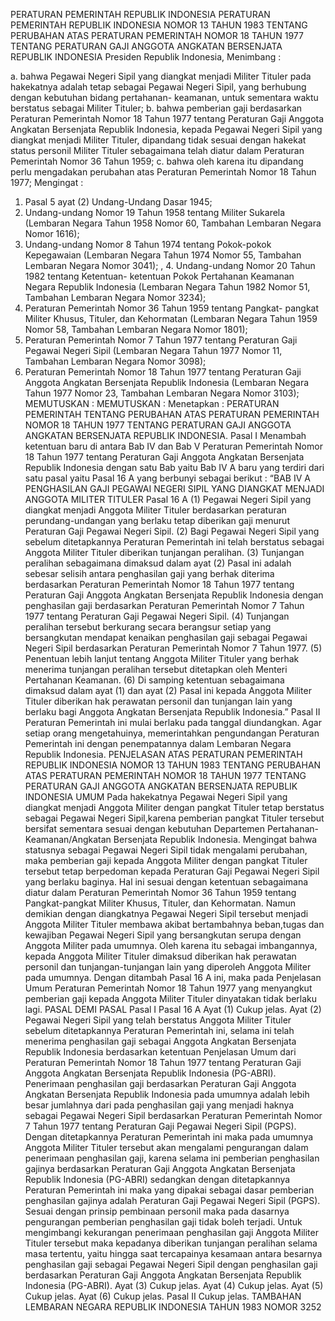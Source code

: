  PERATURAN PEMERINTAH REPUBLIK INDONESIA PERATURAN PEMERINTAH REPUBLIK INDONESIA NOMOR 13 TAHUN 1983 TENTANG PERUBAHAN ATAS PERATURAN PEMERINTAH NOMOR 18 TAHUN 1977 TENTANG PERATURAN GAJI ANGGOTA ANGKATAN BERSENJATA REPUBLIK INDONESIA Presiden Republik Indonesia,
Menimbang :

a. bahwa Pegawai Negeri Sipil yang diangkat menjadi Militer Tituler pada hakekatnya adalah tetap sebagai Pegawai Negeri Sipil, yang berhubung dengan kebutuhan bidang pertahanan- keamanan, untuk sementara waktu berstatus sebagai Militer Tituler;
b. bahwa pemberian gaji berdasarkan Peraturan Pemerintah Nomor 18 Tahun 1977 tentang Peraturan Gaji Anggota Angkatan Bersenjata Republik Indonesia, kepada Pegawai Negeri Sipil yang diangkat menjadi Militer Tituler, dipandang tidak sesuai dengan hakekat status personil Militer Tituler sebagaimana telah diatur dalam Peraturan Pemerintah Nomor 36 Tahun 1959;
c. bahwa oleh karena itu dipandang perlu mengadakan perubahan atas Peraturan Pemerintah Nomor 18 Tahun 1977;
Mengingat :

1. Pasal 5 ayat (2) Undang-Undang Dasar 1945;
2. Undang-undang Nomor 19 Tahun 1958 tentang Militer Sukarela (Lembaran Negara Tahun 1958 Nomor 60, Tambahan Lembaran Negara Nomor 1616);
3. Undang-undang Nomor 8 Tahun 1974 tentang Pokok-pokok Kepegawaian (Lembaran Negara Tahun 1974 Nomor 55, Tambahan Lembaran Negara Nomor 3041); , 4. Undang-undang Nomor 20 Tahun 1982 tentang Ketentuan- ketentuan Pokok Pertahanan Keamanan Negara Republik Indonesia (Lembaran Negara Tahun 1982 Nomor 51, Tambahan Lembaran Negara Nomor 3234);
5. Peraturan Pemerintah Nomor 36 Tahun 1959 tentang Pangkat- pangkat Militer Khusus, Tituler, dan Kehormatan (Lembaran Negara Tahun 1959 Nomor 58, Tambahan Lembaran Negara Nomor 1801);
6. Peraturan Pemerintah Nomor 7 Tahun 1977 tentang Peraturan Gaji Pegawai Negeri Sipil (Lembaran Negara Tahun 1977 Nomor 11, Tambahan Lembaran Negara Nomor 3098);
7. Peraturan Pemerintah Nomor 18 Tahun 1977 tentang Peraturan Gaji Anggota Angkatan Bersenjata Republik Indonesia (Lembaran Negara Tahun 1977 Nomor 23, Tambahan Lembaran Negara Nomor 3103);
MEMUTUSKAN :
MEMUTUSKAN :
 Menetapkan : PERATURAN PEMERINTAH TENTANG PERUBAHAN ATAS PERATURAN PEMERINTAH NOMOR 18 TAHUN 1977 TENTANG PERATURAN GAJI ANGGOTA ANGKATAN BERSENJATA REPUBLIK INDONESIA.
Pasal I
Menambah ketentuan baru di antara Bab IV dan Bab V Peraturan Pemerintah Nomor 18 Tahun 1977 tentang Peraturan Gaji Anggota Angkatan Bersenjata Republik Indonesia dengan satu Bab yaitu Bab IV A baru yang terdiri dari satu pasal yaitu Pasal 16 A yang berbunyi sebagai berikut : “BAB IV A PENGHASILAN GAJI PEGAWAI NEGERI SIPIL YANG DIANGKAT MENJADI ANGGOTA MILITER TITULER Pasal 16 A (1) Pegawai Negeri Sipil yang diangkat menjadi Anggota Militer Tituler berdasarkan peraturan perundang-undangan yang berlaku tetap diberikan gaji menurut Peraturan Gaji Pegawai Negeri Sipil.
(2) Bagi Pegawai Negeri Sipil yang sebelum ditetapkannya Peraturan Pemerintah ini telah berstatus sebagai Anggota Militer Tituler diberikan tunjangan peralihan.
(3) Tunjangan peralihan sebagaimana dimaksud dalam ayat (2) Pasal ini adalah sebesar selisih antara penghasilan gaji yang berhak diterima berdasarkan Peraturan Pemerintah Nomor 18 Tahun 1977 tentang Peraturan Gaji Anggota Angkatan Bersenjata Republik Indonesia dengan penghasilan gaji berdasarkan Peraturan Pemerintah Nomor 7 Tahun 1977 tentang Peraturan Gaji Pegawai Negeri Sipil.
(4) Tunjangan peralihan tersebut berkurang secara berangsur setiap yang bersangkutan mendapat kenaikan penghasilan gaji sebagai Pegawai Negeri Sipil berdasarkan Peraturan Pemerintah Nomor 7 Tahun 1977.
(5) Penentuan lebih lanjut tentang Anggota Militer Tituler yang berhak menerima tunjangan peralihan tersebut ditetapkan oleh Menteri Pertahanan Keamanan.
(6) Di samping ketentuan sebagaimana dimaksud dalam ayat (1) dan ayat (2) Pasal ini kepada Anggota Militer Tituler diberikan hak perawatan personil dan tunjangan lain yang berlaku bagi Anggota Angkatan Bersenjata Republik Indonesia.”
Pasal II
Peraturan Pemerintah ini mulai berlaku pada tanggal diundangkan.
Agar setiap orang mengetahuinya, memerintahkan pengundangan Peraturan Pemerintah ini dengan penempatannya dalam Lembaran Negara Republik Indonesia. PENJELASAN ATAS PERATURAN PEMERINTAH REPUBLIK INDONESIA NOMOR 13 TAHUN 1983 TENTANG PERUBAHAN ATAS PERATURAN PEMERINTAH NOMOR 18 TAHUN 1977 TENTANG PERATURAN GAJI ANGGOTA ANGKATAN BERSENJATA REPUBLIK INDONESIA UMUM Pada hakekatnya Pegawai Negeri Sipil yang diangkat menjadi Anggota Militer dengan pangkat Tituler tetap berstatus sebagai Pegawai Negeri Sipil,karena pemberian pangkat Tituler tersebut bersifat sementara sesuai dengan kebutuhan Departemen Pertahanan- Keamanan/Angkatan Bersenjata Republik Indonesia. Mengingat bahwa statusnya sebagai Pegawai Negeri Sipil tidak mengalami perubahan, maka pemberian gaji kepada Anggota Militer dengan pangkat Tituler tersebut tetap berpedoman kepada Peraturan Gaji Pegawai Negeri Sipil yang berlaku baginya. Hal ini sesuai dengan ketentuan sebagaimana diatur dalam Peraturan Pemerintah Nomor 36 Tahun 1959 tentang Pangkat-pangkat Militer Khusus, Tituler, dan Kehormatan. Namun demikian dengan diangkatnya Pegawai Negeri Sipil tersebut menjadi Anggota Militer Tituler membawa akibat bertambahnya beban,tugas dan kewajiban Pegawai Negeri Sipil yang bersangkutan serupa dengan Anggota Militer pada umumnya. Oleh karena itu sebagai imbangannya, kepada Anggota Militer Tituler dimaksud diberikan hak perawatan personil dan tunjangan-tunjangan lain yang diperoleh Anggota Militer pada umumnya. Dengan ditambah Pasal 16 A ini, maka pada Penjelasan Umum Peraturan Pemerintah Nomor 18 Tahun 1977 yang menyangkut pemberian gaji kepada Anggota Militer Tituler dinyatakan tidak berlaku lagi. PASAL DEMI PASAL
Pasal I
Pasal 16 A Ayat (1) Cukup jelas. Ayat (2) Pegawai Negeri Sipil yang telah berstatus Anggota Militer Tituler sebelum ditetapkannya Peraturan Pemerintah ini, selama ini telah menerima penghasilan gaji sebagai Anggota Angkatan Bersenjata Republik Indonesia berdasarkan ketentuan Penjelasan Umum dari Peraturan Pemerintah Nomor 18 Tahun 1977 tentang Peraturan Gaji Anggota Angkatan Bersenjata Republik Indonesia (PG-ABRI). Penerimaan penghasilan gaji berdasarkan Peraturan Gaji Anggota Angkatan Bersenjata Republik Indonesia pada umumnya adalah lebih besar jumlahnya dari pada penghasilan gaji yang menjadi haknya sebagai Pegawai Negeri Sipil berdasarkan Peraturan Pemerintah Nomor 7 Tahun 1977 tentang Peraturan Gaji Pegawai Negeri Sipil (PGPS). Dengan ditetapkannya Peraturan Pemerintah ini maka pada umumnya Anggota Militer Tituler tersebut akan mengalami pengurangan dalam penerimaan penghasilan gaji, karena selama ini pemberian penghasilan gajinya berdasarkan Peraturan Gaji Anggota Angkatan Bersenjata Republik Indonesia (PG-ABRI) sedangkan dengan ditetapkannya Peraturan Pemerintah ini maka yang dipakai sebagai dasar pemberian penghasilan gajinya adalah Peraturan Gaji Pegawai Negeri Sipil (PGPS). Sesuai dengan prinsip pembinaan personil maka pada dasarnya pengurangan pemberian penghasilan gaji tidak boleh terjadi. Untuk mengimbangi kekurangan penerimaan penghasilan gaji Anggota Militer Tituler tersebut maka kepadanya diberikan tunjangan peralihan selama masa tertentu, yaitu hingga saat tercapainya kesamaan antara besarnya penghasilan gaji sebagai Pegawai Negeri Sipil dengan penghasilan gaji berdasarkan Peraturan Gaji Anggota Angkatan Bersenjata Republik Indonesia (PG-ABRI). Ayat (3) Cukup jelas. Ayat (4) Cukup jelas. Ayat (5) Cukup jelas. Ayat (6) Cukup jelas.
Pasal II
Cukup jelas. TAMBAHAN LEMBARAN NEGARA REPUBLIK INDONESIA TAHUN 1983 NOMOR 3252